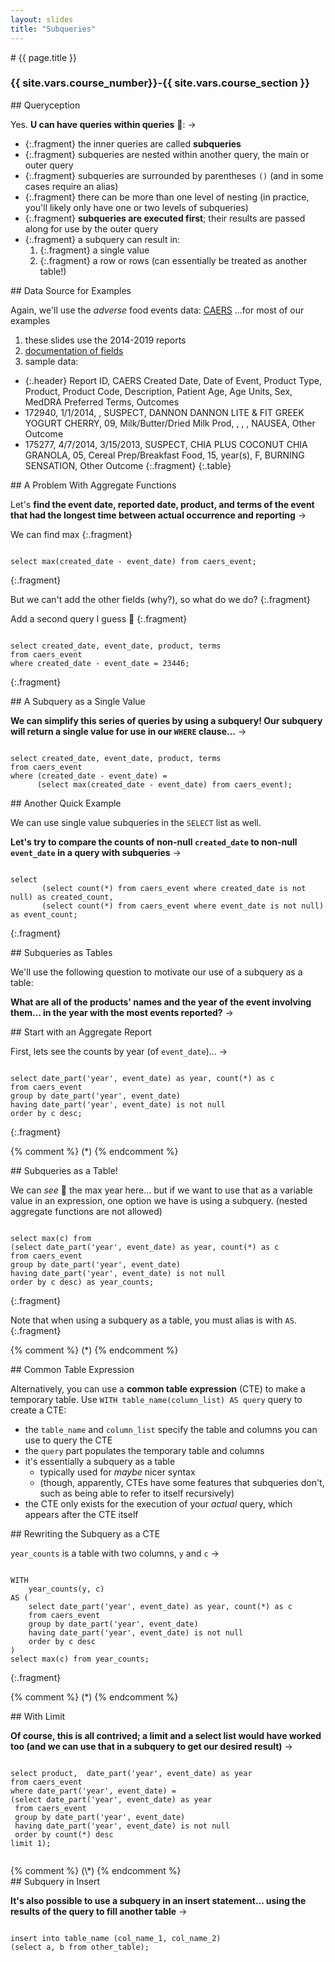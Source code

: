 ```yaml
---
layout: slides
title: "Subqueries"
---
```


<script src="../../resources/js/table.js"></script>
<link rel="stylesheet" href="../../resources/css/data-table.css" type="text/css" media="screen" title="no title" charset="utf-8">


<section markdown="block" class="intro-slide">
# {{ page.title }}

### {{ site.vars.course_number}}-{{ site.vars.course_section }}

<p><small></small></p>
</section>


<section markdown="block">
## Queryception

Yes. __U can have queries within queries__ 🤯: &rarr;

* {:.fragment} the inner queries are called __subqueries__
* {:.fragment} subqueries are nested within another query, the main or outer query
* {:.fragment} subqueries are surrounded by parentheses `()` (and in some cases require an alias)
* {:.fragment} there can be more than one level of nesting (in practice, you'll likely only have one or two levels of subqueries)
* {:.fragment} __subqueries are executed first__; their results are passed along for use by the outer query
* {:.fragment} a subquery can result in:
	1. {:.fragment} a single value
	2. {:.fragment} a row or rows (can essentially be treated as another table!)

</section>

<section markdown="block">
## Data Source for Examples

Again, we'll use the _adverse_ food events data: [CAERS](https://www.fda.gov/food/compliance-enforcement-food/cfsan-adverse-event-reporting-system-caers) ...for most of our examples

1. these slides use the 2014-2019 reports
2. [documentation of fields](https://www.fda.gov/media/97035/download)
3. sample data:

* {:.header} Report ID, CAERS Created Date, Date of Event, Product Type, Product, Product Code, Description, Patient Age, Age Units, Sex, MedDRA Preferred Terms, Outcomes
* 172940, 1/1/2014, , SUSPECT, DANNON DANNON LITE & FIT GREEK YOGURT CHERRY, 09,  Milk/Butter/Dried Milk Prod, , , , NAUSEA, Other Outcome
* 175277, 4/7/2014, 3/15/2013, SUSPECT, CHIA PLUS COCONUT CHIA GRANOLA, 05,  Cereal Prep/Breakfast Food, 15, year(s), F, BURNING SENSATION, Other Outcome
{:.fragment}
{:.table}
</section>


<section markdown="block">
## A Problem With Aggregate Functions

Let's __find the event date, reported date, product, and terms of the event that had the longest time between actual occurrence and reporting__ &rarr;

We can find max
{:.fragment}

<pre><code data-trim contenteditable>
select max(created_date - event_date) from caers_event;
</code></pre>
{:.fragment}

But we can't add the other fields (why?), so what do we do?
{:.fragment}

Add a second query I guess 🤷
{:.fragment}

<pre><code data-trim contenteditable>
select created_date, event_date, product, terms
from caers_event
where created_date - event_date = 23446;
</code></pre>
{:.fragment}

</section>

<section markdown="block">
## A Subquery as a Single Value

__We can simplify this series of queries by using a subquery! Our subquery will return a single value for use in our `WHERE` clause...__ &rarr;

<pre><code data-trim contenteditable>
select created_date, event_date, product, terms
from caers_event
where (created_date - event_date) =
      (select max(created_date - event_date) from caers_event);
</code></pre>
</section>

<section markdown="block">
## Another Quick Example

We can use single value subqueries in the `SELECT` list as well. 

__Let's try to compare the counts of non-null `created_date` to non-null `event_date` in a query with subqueries__ &rarr;

<pre><code data-trim contenteditable>
select
       (select count(*) from caers_event where created_date is not null) as created_count,
       (select count(*) from caers_event where event_date is not null) as event_count;
</code></pre>
{:.fragment}
</section>

<section markdown="block">
## Subqueries as Tables

We'll use the following question to motivate our use of a subquery as a table:

__What are all of the products' names and the year of the event involving them... in the year with the most events reported?__ &rarr;

</section>

<section markdown="block">
## Start with an Aggregate Report


First, lets see the counts by year (of `event_date`)... &rarr;

<pre><code data-trim contenteditable>
select date_part('year', event_date) as year, count(*) as c
from caers_event
group by date_part('year', event_date)
having date_part('year', event_date) is not null
order by c desc;
</code></pre>
{:.fragment}

</section>

{% comment %}
(\*)
{% endcomment %}


<section markdown="block">
## Subqueries as a Table!

We can _see_ 👀 the max year here... but if we want to use that as a variable value in an expression, one option we have is using a subquery.  (nested aggregate functions are not allowed)

<pre><code data-trim contenteditable>
select max(c) from
(select date_part('year', event_date) as year, count(*) as c
from caers_event
group by date_part('year', event_date)
having date_part('year', event_date) is not null
order by c desc) as year_counts;
</code></pre> 
{:.fragment}

Note that when using a subquery as a table, you must alias is with `AS`.
{:.fragment}
</section>

{% comment %}
(\*)
{% endcomment %}

<section markdown="block">
## Common Table Expression

Alternatively, you can use a __common table expression__ (CTE) to make a temporary table. Use `WITH table_name(column_list) AS query` query to create a CTE:

* the `table_name` and `column_list` specify the table and columns you can use to query the CTE
* the `query` part populates the temporary table and columns
* it's essentially a subquery as a table
	* typically used for _maybe_ nicer syntax
	* (though, apparently, CTEs have some features that subqueries don't, such as being able to refer to itself recursively)
* the CTE only exists for the execution of your _actual_ query, which appears after the CTE itself

</section>

<section markdown="block">
## Rewriting the Subquery as a CTE


`year_counts` is a table with two columns, `y` and `c` &rarr;

<pre><code data-trim contenteditable>
WITH 
    year_counts(y, c)
AS (
    select date_part('year', event_date) as year, count(*) as c
    from caers_event
    group by date_part('year', event_date)
    having date_part('year', event_date) is not null
    order by c desc
)
select max(c) from year_counts;
</code></pre>
{:.fragment}

</section>

{% comment %}
(\*)
{% endcomment %}

<section markdown="block">
## With Limit

__Of course, this is all contrived; a limit and a select list would have worked too (and we can use that in a subquery to get our desired result)__ &rarr;
<pre><code data-trim contenteditable>
select product,  date_part('year', event_date) as year
from caers_event
where date_part('year', event_date) =
(select date_part('year', event_date) as year
 from caers_event
 group by date_part('year', event_date)
 having date_part('year', event_date) is not null
 order by count(*) desc
limit 1);

</code></pre>
</section>
{% comment %}
(\*)
{% endcomment %}

<section markdown="block">
## Subquery in Insert

__It's also possible to use a subquery in an insert statement... using the results of the query to fill another table__ &rarr;

<pre><code data-trim contenteditable>
insert into table_name (col_name_1, col_name_2)
(select a, b from other_table);
</code></pre>
</section>

